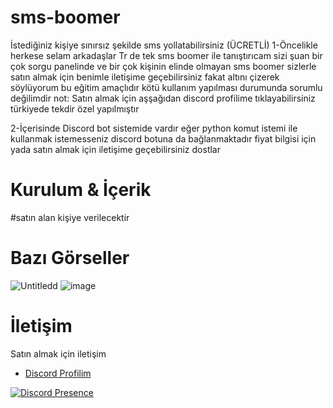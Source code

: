 # sms-boomer
İstediğiniz kişiye sınırsız şekilde sms yollatabilirsiniz (ÜCRETLİ)
1-Öncelikle herkese selam arkadaşlar Tr de tek sms boomer ile tanıştırıcam sizi şuan bir çok sorgu panelinde ve bir çok kişinin elinde olmayan sms boomer sizlerle satın almak için benimle iletişime geçebilirsiniz fakat altını çizerek söylüyorum bu eğitim amaçlıdır kötü kullanım yapılması durumunda sorumlu değilimdir
not: Satın almak için aşşağıdan discord profilime tıklayabilirsiniz türkiyede tekdir özel yapılmıştır

2-İçerisinde Discord bot sistemide vardır eğer python komut istemi ile kullanmak istemesseniz discord botuna da bağlanmaktadır fiyat bilgisi için yada satın almak için iletişime geçebilirsiniz dostlar
  
 # Kurulum & İçerik 
#satın alan kişiye verilecektir
 
# Bazı Görseller  
![Untitledd](https://user-images.githubusercontent.com/97955568/215527511-12c168af-7399-4658-b1ae-e2f683709115.png)
![image](https://user-images.githubusercontent.com/97955568/215529443-68b9ad65-8251-4db8-bc91-15f266e4042b.png)
 
# İletişim 
Satın almak için iletişim
 - [Discord Profilim](https://discord.com/users/1088760123645755444)

[![Discord Presence](https://lanyard.cnrad.dev/api/1088760123645755444)](https://discord.com/users/1088760123645755444)
